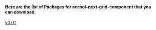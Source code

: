 #### **Here are the list of Packages for accsol-next-grid-component that you can download:**
[v0.0.1](https://github.com/xmione/xmionePackages/blob/master/accsol-next-grid-component/accsol-next-grid-component-0.0.1.tgz)
